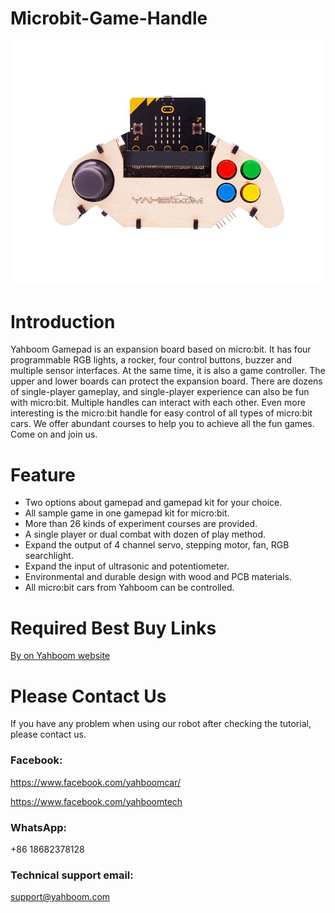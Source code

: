 # Microbit-Game-Handle
![](https://github.com/YahboomTechnology/Microbit-Game-Handle/blob/master/gamepad.jpg)
# Introduction
Yahboom Gamepad is an expansion board based on micro:bit. It has four programmable RGB lights, a rocker, four control buttons, buzzer and multiple sensor interfaces. At the same time, it is also a game controller. The upper and lower boards can protect the expansion board. There are dozens of single-player gameplay, and single-player experience can also be fun with micro:bit. Multiple handles can interact with each other. Even more interesting is the micro:bit handle for easy control of all types of micro:bit cars. We offer abundant courses to help you to achieve all the fun games. Come on and join us.
# Feature
* Two options about gamepad and gamepad kit for your choice.
* All sample game in one gamepad kit for micro:bit.
* More than 26 kinds of experiment courses are provided.
* A single player or dual combat with dozen of play method.
* Expand the output of 4 channel servo, stepping motor, fan, RGB searchlight.
* Expand the input of ultrasonic and potentiometer.
* Environmental and durable design with wood and PCB materials.
* All micro:bit cars from Yahboom can be controlled.
# Required Best Buy Links
[By on Yahboom website](https://category.yahboom.net/products/gamepad)

# Please Contact Us
If you have any problem when using our robot after checking the tutorial, please contact us.
### Facebook:
https://www.facebook.com/yahboomcar/

https://www.facebook.com/yahboomtech
### WhatsApp:
+86 18682378128

### Technical support email:
support@yahboom.com
